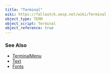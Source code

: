 ```yaml
---
title: "Terminal"
wiki: https://falloutck.uesp.net/wiki/Terminal
object_type: TERM
object_script: Terminal
object_reference: true
---
```


### See Also
- [TerminalMenu](/wiki/fo4/interface/reference/menus/terminal)
- [Text](/wiki/fo4/creation-kit/text)
- [Fonts](/wiki/fo4/interface/reference/assets/Fonts)
